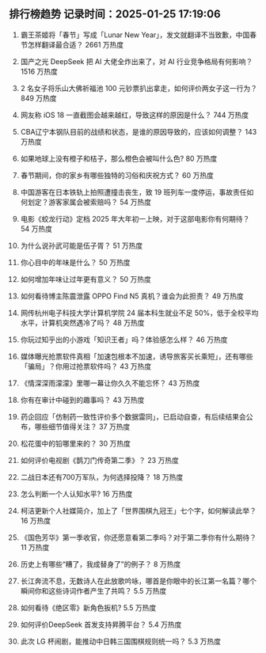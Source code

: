 
## 排行榜趋势 记录时间：2025-01-25 17:19:06
  
  1. 霸王茶姬将「春节」写成「Lunar New Year」，发文就翻译不当致歉，中国春节怎样翻译最合适？ 2661 万热度
    
  2. 国产之光 DeepSeek 把 AI 大佬全炸出来了，对 AI 行业竞争格局有何影响？ 1516 万热度
    
  3. 2 名女子将乐山大佛祈福池 100 元钞票扒出拿走，如何评价两女子这一行为？ 849 万热度
    
  4. 网友称 iOS 18 一直截图会越来越红，导致这样的原因是什么？ 744 万热度
    
  5. CBA辽宁本钢队目前的战绩和状态，是谁的原因导致的，应该如何调整？ 143 万热度
    
  6. 如果地球上没有橙子和桔子，那么橙色会被叫什么色? 80 万热度
    
  7. 春节期间，你的家乡有哪些独特的习俗和庆祝方式？ 60 万热度
    
  8. 中国游客在日本铁轨上拍照遭撞击丧生，致 19 班列车一度停运，事故责任如何划定？游客家属会被索赔吗？ 54 万热度
    
  9. 电影《蛟龙行动》定档 2025 年大年初一上映，对于这部电影你有何期待？ 54 万热度
    
  10. 为什么说孙武可能是伍子胥？ 51 万热度
    
  11. 你心目中的年味是什么？ 50 万热度
    
  12. 如何增加年味让过年更有意义？ 50 万热度
    
  13. 如何看待博主陈震泄露 OPPO Find N5 真机？谁会为此担责？ 49 万热度
    
  14. 网传杭州电子科技大学计算机学院 24 届本科生就业不足 50%，低于全校平均水平，计算机突然遇冷了吗？ 48 万热度
    
  15. 你玩过知乎出的小游戏「知识王者」吗？体验感怎么样？ 46 万热度
    
  16. 媒体曝光抢票软件真相「加速包根本不加速，诱导旅客买长乘短」，还有哪些「骗局」？你用过抢票软件吗？ 43 万热度
    
  17. 《情深深雨濛濛》里哪一幕让你久久不能忘怀？ 43 万热度
    
  18. 你有在审计中碰到的趣事吗？ 43 万热度
    
  19. 药企回应「仿制药一致性评价多个数据雷同」，已启动自查，有后续结果会公布，哪些细节值得关注？ 37 万热度
    
  20. 松花蛋中的铅哪里来的？ 30 万热度
    
  21. 如何评价电视剧《鹊刀门传奇第二季》？ 23 万热度
    
  22. 二战日本还有700万军队，为何选择投降？ 18 万热度
    
  23. 怎么判断一个人认知水平? 16 万热度
    
  24. 柯洁更新个人社媒简介，加上了「世界围棋九冠王」七个字，如何解读此举？ 16 万热度
    
  25. 《国色芳华》第一季收官，你还愿意看第二季吗？对于第二季你有什么期待？ 11 万热度
    
  26. 历史上有哪些“糟了，我成替身了”的例子？ 8 万热度
    
  27. 长江奔流不息，无数诗人在此放歌吟咏，哪首是你眼中的长江第一名篇？哪个瞬间你和这些诗词作者产生了共鸣？ 5.5 万热度
    
  28. 如何看待《绝区零》新角色扳机? 5.5 万热度
    
  29. 如何评价DeepSeek 首发支持昇腾平台？ 5.4 万热度
    
  30. 此次 LG 杯闹剧，能推动中日韩三国围棋规则统一吗？ 5.3 万热度
    